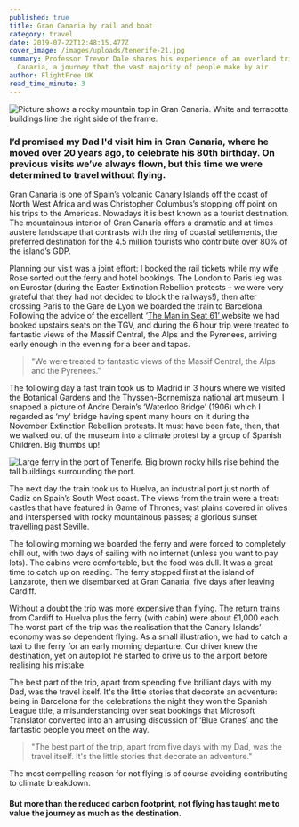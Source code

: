 ```yaml
---
published: true
title: Gran Canaria by rail and boat
category: travel
date: 2019-07-22T12:48:15.477Z
cover_image: /images/uploads/tenerife-21.jpg
summary: Professor Trevor Dale shares his experience of an overland trip to Gran
  Canaria, a journey that the vast majority of people make by air
author: FlightFree UK
read_time_minute: 3
---
```

![Picture shows a rocky mountain top in Gran Canaria. White and terracotta buildings line the right side of the frame. ](/images/uploads/gran-canaria-patricia-caro-ruiz-unsplash.jpg "Photo credit: Patricia Caro Ruiz (Source: Unsplash) ")

### I’d promised my Dad I'd visit him in Gran Canaria, where he moved over 20 years ago, to celebrate his 80th birthday. On previous visits we’ve always flown, but this time we were determined to travel without flying.

Gran Canaria is one of Spain’s volcanic Canary Islands off the coast of North West Africa and was Christopher Columbus’s stopping off point on his trips to the Americas. Nowadays it is best known as a tourist destination. The mountainous interior of Gran Canaria offers a dramatic and at times austere landscape that contrasts with the ring of coastal settlements, the preferred destination for the 4.5 million tourists who contribute over 80% of the island’s GDP.

Planning our visit was a joint effort: I booked the rail tickets while my wife Rose sorted out the ferry and hotel bookings. The London to Paris leg was on Eurostar (during the Easter Extinction Rebellion protests – we were very grateful that they had not decided to block the railways!), then after crossing Paris to the Gare de Lyon we boarded the train to Barcelona. Following the advice of the excellent ‘[The Man in Seat 61’ ](https://www.seat61.com/)website we had booked upstairs seats on the TGV, and during the 6 hour trip were treated to fantastic views of the Massif Central, the Alps and the Pyrenees, arriving early enough in the evening for a beer and tapas. 

> "We were treated to fantastic views of the Massif Central, the Alps and the Pyrenees."

The following day a fast train took us to Madrid in 3 hours where we visited the Botanical Gardens and the Thyssen-Bornemisza national art museum. I snapped a picture of Andre Derain’s ‘Waterloo Bridge’ (1906) which I regarded as ‘my' bridge having spent many hours on it during the November Extinction Rebellion protests. It must have been fate, then, that we walked out of the museum into a climate protest by a group of Spanish Children. Big thumbs up!

![Large ferry in the port of Tenerife. Big brown rocky hills rise behind the tall buildings surrounding the port. ](/images/uploads/tenerife-21.jpg "The ferry arrives in Tenerife")

The next day the train took us to Huelva, an industrial port just north of Cadiz on Spain’s South West coast. The views from the train were a treat: castles that have featured in Game of Thrones; vast plains covered in olives and interspersed with rocky mountainous passes; a glorious sunset travelling past Seville. 

The following morning we boarded the ferry and were forced to completely chill out, with two days of sailing with no internet (unless you want to pay lots). The cabins were comfortable, but the food was dull. It was a great time to catch up on reading. The ferry stopped first at the island of Lanzarote, then we disembarked at Gran Canaria, five days after leaving Cardiff. 

Without a doubt the trip was more expensive than flying. The return trains from Cardiff to Huelva plus the ferry (with cabin) were about £1,000 each. The worst part of the trip was the realisation that the Canary Islands’ economy was so dependent flying. As a small illustration, we had to catch a taxi to the ferry for an early morning departure. Our driver knew the destination, yet on autopilot he started to drive us to the airport before realising his mistake.

The best part of the trip, apart from spending five brilliant days with my Dad, was the travel itself. It's the little stories that decorate an adventure: being in Barcelona for the celebrations the night they won the Spanish League title, a misunderstanding over seat bookings that Microsoft Translator converted into an amusing discussion of ‘Blue Cranes’ and the fantastic people you meet on the way.

> "The best part of the trip, apart from five days with my Dad, was the travel itself. It's the little stories that decorate an adventure."

The most compelling reason for not flying is of course avoiding contributing to climate breakdown. 

#### But more than the reduced carbon footprint, not flying has taught me to value the journey as much as the destination.